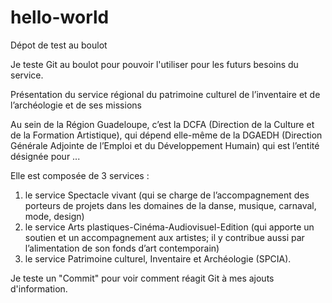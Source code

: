 # hello-world
Dépot de test au boulot

Je teste Git au boulot pour pouvoir l'utiliser pour les futurs besoins du service.

Présentation du service régional du patrimoine culturel de l’inventaire et de l’archéologie et de ses missions

Au sein de la Région Guadeloupe, c’est la DCFA (Direction de la Culture et de la Formation Artistique), qui dépend elle-même de la DGAEDH (Direction Générale Adjointe de l’Emploi et du Développement Humain) qui est l’entité désignée pour ... 

Elle est composée de 3 services : 
  1. le service Spectacle vivant (qui se charge de l’accompagnement des porteurs de projets dans les domaines de la danse, musique, carnaval,  mode, design)
  2. le service Arts plastiques-Cinéma-Audiovisuel-Edition (qui apporte un soutien et un accompagnement aux artistes; il y contribue aussi par l’alimentation de son fonds d’art contemporain)
  3. le service Patrimoine culturel, Inventaire et Archéologie (SPCIA).

Je teste un "Commit" pour voir comment réagit Git à mes ajouts d'information.
